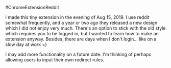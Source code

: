 #ChromeExtensionReddit

I made this tiny extension in the evening of Aug 15, 2019. I use reddit somewhat frequently, and a year or two ago they released a new design which I did not enjoy very much. There's an option to stick with the old style which requires you to be logged in, but I wanted to learn how to make an extension anyway. Besides, there are days when I don't login... like on a slow day at work =)


I may add more functionality on a future date. I'm thinking of perhaps allowing users to input their own redirect rules.
